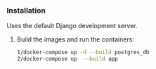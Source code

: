 ### Installation

Uses the default Django development server.

1. Build the images and run the containers:

    ```sh
    1/docker-compose up -d --build postgres_db
    2/docker-compose up  --build app
    ```
